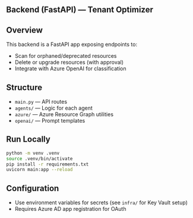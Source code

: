 ## Backend (FastAPI) — Tenant Optimizer

## Overview
This backend is a FastAPI app exposing endpoints to:
- Scan for orphaned/deprecated resources
- Delete or upgrade resources (with approval)
- Integrate with Azure OpenAI for classification

## Structure
- `main.py` — API routes
- `agents/` — Logic for each agent
- `azure/` — Azure Resource Graph utilities
- `openai/` — Prompt templates

## Run Locally

```bash
python -m venv .venv
source .venv/bin/activate
pip install -r requirements.txt
uvicorn main:app --reload
```

## Configuration
- Use environment variables for secrets (see `infra/` for Key Vault setup)
- Requires Azure AD app registration for OAuth